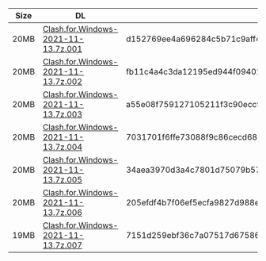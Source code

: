 |    Size   |     DL  | sha512sum |
|  ---  |  ---  |  ---  |
| 20MB | [Clash.for.Windows-2021-11-13.7z.001](https://cdn.jsdelivr.net/gh/appleians/cfw_intel@main/Clash.for.Windows-2021-11-13.7z.001) | d152769ee4a696284c5b71c9aff486b04c6153fdccebe497b894ca86f5fdfc617a1b4d78fbc01af8bef4f69b6da91df7a0b8eef98efbdb6fd30f4f585fb52e68 |
| 20MB | [Clash.for.Windows-2021-11-13.7z.002](https://cdn.jsdelivr.net/gh/appleians/cfw_intel@main/Clash.for.Windows-2021-11-13.7z.002) | fb11c4a4c3da12195ed944f09401c4bcee4401524897599bfa0c1b3d19c1c1600937617607b867fe97f6efc697d1602bc9b18dabe9ce5157970f640372a4679a |
| 20MB | [Clash.for.Windows-2021-11-13.7z.003](https://cdn.jsdelivr.net/gh/appleians/cfw_intel@main/Clash.for.Windows-2021-11-13.7z.003) | a55e08f759127105211f3c90ecc9bae06e81ecdff72a9f15053085acbfca010ba3af45a8c53c3fbd4e3dcde70dab2dbf2f2f5899d68ab0640b8daf6c71806eb0 |
| 20MB | [Clash.for.Windows-2021-11-13.7z.004](https://cdn.jsdelivr.net/gh/appleians/cfw_intel@main/Clash.for.Windows-2021-11-13.7z.004) | 7031701f6ffe73088f9c86cecd683c0caa598263e3de8e86ebe9e1498da5718afa66b8ef6ad68d42987bec19fc81eea070e0d5c4122e984fbaa0239ab7c6df29 |
| 20MB | [Clash.for.Windows-2021-11-13.7z.005](https://cdn.jsdelivr.net/gh/appleians/cfw_intel@main/Clash.for.Windows-2021-11-13.7z.005) | 34aea3970d3a4c7801d75079b57b70e205a6697e11eac828842c1c08bfa71e4b83cfdbbdcde3a14caeaf896179fcc1f76d60942bd0066f6b7dfae9a6253af06f |
| 20MB | [Clash.for.Windows-2021-11-13.7z.006](https://cdn.jsdelivr.net/gh/appleians/cfw_intel@main/Clash.for.Windows-2021-11-13.7z.006) | 205efdf4b7f06ef5ecfa9827d988ecd8295b9ad871b19c7f4e937b0d1c343076dbf4cf19223f405a9ac5609e08eb3f9e92f6de5cae00ad4b1d6e019ca3240572 |
| 19MB | [Clash.for.Windows-2021-11-13.7z.007](https://cdn.jsdelivr.net/gh/appleians/cfw_intel@main/Clash.for.Windows-2021-11-13.7z.007) | 7151d259ebf36c7a07517d675864b9fc245e8ea807b928dd4e0a809655ed5417fed173c98936e421f7ab82e25eb318012f75aec4c44e6edc71b23530236529b1 |
